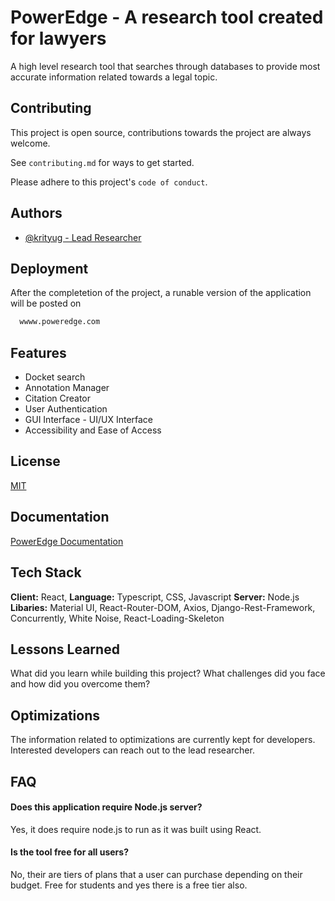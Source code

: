 
# PowerEdge - A research tool created for lawyers

A high level research tool that searches through databases to provide most accurate information related towards a legal topic.




## Contributing

This project is open source, contributions towards the project are always welcome. 

See `contributing.md` for ways to get started.

Please adhere to this project's `code of conduct`.


## Authors

- [@krityug - Lead Researcher](https://github.com/krityugsinghrajput)


## Deployment

After the completetion of the project, a runable version of the application will be posted on

```bash
  wwww.poweredge.com
```


## Features

- Docket search
- Annotation Manager
- Citation Creator
- User Authentication
- GUI Interface - UI/UX Interface
- Accessibility and Ease of Access



## License

[MIT](https://choosealicense.com/licenses/mit/)


## Documentation

[PowerEdge Documentation](https://www.poweredge.com/docs)


## Tech Stack

**Client:** React,
**Language:** Typescript, CSS, Javascript
**Server:** Node.js
**Libaries:** Material UI, React-Router-DOM, Axios, Django-Rest-Framework, Concurrently, White Noise, React-Loading-Skeleton


## Lessons Learned

What did you learn while building this project? What challenges did you face and how did you overcome them?


## Optimizations

The information related to optimizations are currently kept for developers. Interested developers can reach out to the lead researcher.

## FAQ

#### Does this application require Node.js server?

Yes, it does require node.js to run as it was built using React.

#### Is the tool free for all users?

No, their are tiers of plans that a user can purchase depending on their budget. Free for students and yes there is a free tier also.


